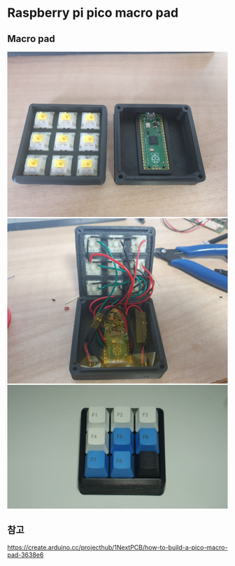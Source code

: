 # Raspberry pi pico macro pad
## Macro pad
![macro_pad_1_S](resources/macro_pad_1_S.JPG)
![macro_pad_2_S](resources/macro_pad_2_S.JPG)
![DSC04283_S](resources/DSC04283_S.JPG)

## 참고
https://create.arduino.cc/projecthub/1NextPCB/how-to-build-a-pico-macro-pad-3638e6